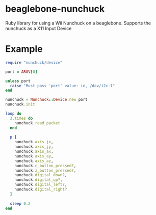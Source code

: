 beaglebone-nunchuck
===================

Ruby library for using a Wii Nunchuck on a beaglebone. Supports the nunchuck as a X11 Input Device

Example
===
```ruby
require "nunchuck/device"

port = ARGV[0]

unless port
  raise "Must pass 'port' value: ie, /dev/i2c-1"
end

nunchuck = Nunchuck::Device.new port
nunchuck.init

loop do
  3.times do
    nunchuck.read_packet
  end
  
  p [
    nunchuck.axis_jx,
    nunchuck.axis_jy,
    nunchuck.axis_ax,
    nunchuck.axis_ay,
    nunchuck.axis_az,
    nunchuck.c_button_pressed?,
    nunchuck.z_button_pressed?,
    nunchuck.digital_down?,  
    nunchuck.digital_up?,
    nunchuck.digital_left?,
    nunchuck.digital_right?              
  ]
  
  sleep 0.2
end
```
